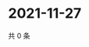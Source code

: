 # 2021-11-27

共 0 条

<!-- BEGIN WEIBO -->
<!-- 最后更新时间 Sat Nov 27 2021 05:12:02 GMT+0800 (China Standard Time) -->

<!-- END WEIBO -->
